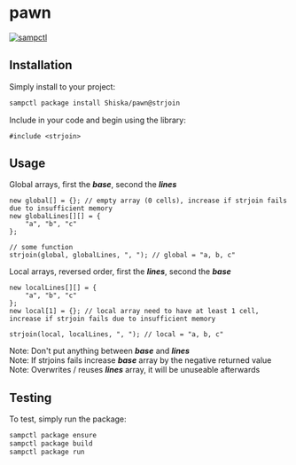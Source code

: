 # pawn

[![sampctl](https://shields.southcla.ws/badge/sampctl-strjoin-2f2f2f.svg?style=for-the-badge)](https://github.com/Shiska/pawn/tree/strjoin)

## Installation

Simply install to your project:

```bash
sampctl package install Shiska/pawn@strjoin
```

Include in your code and begin using the library:

```pawn
#include <strjoin>
```

## Usage

Global arrays, first the **_base_**, second the **_lines_**

```pawn
new global[] = {}; // empty array (0 cells), increase if strjoin fails due to insufficient memory
new globalLines[][] = {
    "a", "b", "c"
};

// some function
strjoin(global, globalLines, ", "); // global = "a, b, c"
```

Local arrays, reversed order, first the **_lines_**, second the **_base_**

```pawn
new localLines[][] = {
    "a", "b", "c"
};
new local[1] = {}; // local array need to have at least 1 cell, increase if strjoin fails due to insufficient memory

strjoin(local, localLines, ", "); // local = "a, b, c"
```

Note: Don't put anything between **_base_** and **_lines_**  
Note: If strjoins fails increase **_base_** array by the negative returned value  
Note: Overwrites / reuses **_lines_** array, it will be unuseable afterwards

## Testing

To test, simply run the package:

```bash
sampctl package ensure
sampctl package build
sampctl package run
```